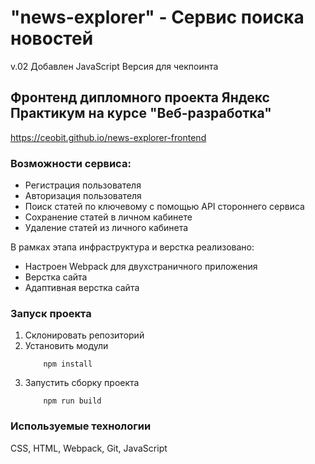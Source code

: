 # "news-explorer" - Сервис поиска новостей

v.02 Добавлен JavaScript
Версия для чекпоинта

## Фронтенд дипломного проекта Яндекс Практикум на курсе "Веб-разработка"
https://ceobit.github.io/news-explorer-frontend

### Возможности сервиса:
<ul>
<li>Регистрация пользователя</li>
<li>Авторизация пользователя</li>
<li>Поиск статей по ключевому с помощью API стороннего сервиса</li>
<li>Сохранение статей в личном кабинете</li>
<li>Удаление статей из личного кабинета</li>
</ul>

В рамках этапа инфраструктура и верстка реализовано:
<ul>
<li>Настроен Webpack для двухстраничного приложения</li>
<li>Верстка сайта</li>
<li>Адаптивная верстка сайта</li>
</ul>

### Запуск проекта
1. Склонировать репозиторий
2. Установить модули
   ```
       npm install
   ```
3. Запустить сборку проекта
   ```
       npm run build

### Используемые технологии

CSS, HTML, Webpack, Git, JavaScript



